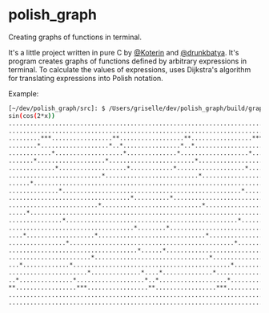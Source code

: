 # polish_graph
Creating graphs of functions in terminal.

It's a little project written in pure C by [@Koterin](https://github.com/Koterin) and [@drunkbatya](https://github.com/drunkbatya/).
It's program creates graphs of functions defined by arbitrary expressions in terminal. To calculate the values of expressions, uses Dijkstra's algorithm for translating expressions into Polish notation.

Example:
```bash
[~/dev/polish_graph/src]: $ /Users/griselle/dev/polish_graph/build/graph
sin(cos(2*x))
................................................................................
................................................................................
.........***.................**..................**.................***.........
........*...................*..*................*..*...................*........
............*...................*..............*...................*............
.......*...................*........................*...................*.......
.............*...................*............*...................*.............
..........................*..........................*..........................
......*..................................................................*......
..............*..................................................*..............
..................................*..........*..................................
.........................*............................*.........................
.....*....................................................................*.....
...............*................................................*...............
...................................*........*...................................
....*...................*..............................*...................*....
................*..............................................*................
....................................*......*....................................
.......................*................................*.......................
...*.............*............................................*.............*...
......................*..............*....*..............*......................
..*...............*...................*..*...................*...............*..
**.................***.................**.................***.................**
................................................................................
................................................................................
```
